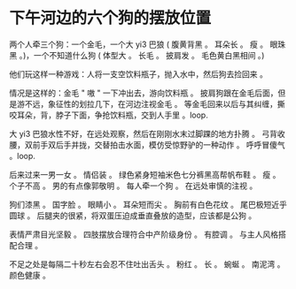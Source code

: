  # 下午河边的六个狗的摆放位置

两个人牵三个狗：一个金毛，一个大 yi3 巴狼 ( 腹黄背黑 。 耳朵长 。 瘦 。 眼珠黑 。)，一个不知道什么狗 ( 体型大 。 长毛 。 披肩发 。 毛色黄白黑相间 。)

他们玩这样一种游戏：人将一支空饮料瓶子，抛入水中，然后狗去捡回来 。

情况是这样的：金毛 " 嗷 " 一下冲出去，游向饮料瓶 。 披肩狗跟在金毛后面，但是游不远，象征性的划拉几下，在河边注视金毛 。 等金毛回来以后与其纠缠，撕咬耳朵，背，脖子下面，争抢饮料瓶，交到人手里 。loop.

大 yi3 巴狼水性不好，在远处观察，然后在刚刚水末过脚踝的地方扑腾 。 弓背收腰，双前手双后手并拢，交替拍击水面，模仿受惊野驴的一种动作 。 呼呼冒傻气 。loop.

后来过来一男一女 。 情侣装 。 绿色紧身短袖米色七分裤黑高帮帆布鞋 。 瘦 。 个子不高 。 男的有点像郭敬明 。 每人牵一个狗 。 在远处审慎的注视 。

狗们漆黑 。 国字脸 。 眼睛小 。 耳朵短而尖 。 胸前有白色花纹 。 尾巴极短近乎圆球 。 后腿夹的很紧，将双蛋压迫成垂直叠放的造型，应该都是公狗 。

表情严肃目光坚毅 。 四肢摆放合理符合中产阶级身份 。 有腔调 。 与主人风格搭配合理 。

不足之处是每隔二十秒左右会忍不住吐出舌头 。 粉红 。 长 。 蜿蜒 。 南泥湾 。 颜色健康 。
